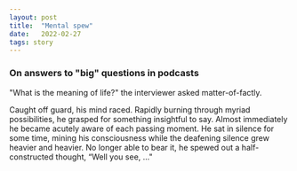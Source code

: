 ```yaml
---
layout: post
title:  "Mental spew"
date:   2022-02-27 
tags: story
---
```


### On answers to "big" questions in podcasts

"What is the meaning of life?" the interviewer asked matter-of-factly. 

Caught off guard, his mind raced. Rapidly burning through myriad possibilities, he 
grasped for something insightful to say. 
Almost immediately he became acutely aware of each passing moment. 
He sat in silence for some time, mining his consciousness while the deafening silence 
grew heavier and heavier. 
No longer able to bear it, he spewed out a half-constructed thought, “Well you see, ..."
